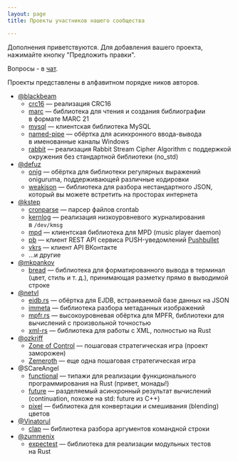 ```yaml
---
layout: page
title: Проекты участников нашего сообщества

---
```


Дополнения приветствуются. Для добавления вашего проекта, нажимайте
кнопку "Предложить правки".

Вопросы - в [чат](https://gitter.im/ruRust/general).

Проекты представлены в алфавитном порядке ников авторов.

* [@blackbeam](https://github.com/blackbeam)
    * [crc16](https://crates.io/crates/crc16/) — реализация CRC16
    * [marc](https://crates.io/crates/marc/) — библиотека для чтения и
      создания библиографии в формате MARC 21
    * [mysql](https://crates.io/crates/mysql/) — клиентская библиотека MySQL
    * [named-pipe](https://crates.io/crates/named_pipe/) — обёртка для
      асинхронного ввода-вывода в именованные каналы Windows
    * [rabbit](https://crates.io/crates/rabbit/) — реализация Rabbit Stream
      Cipher Algorithm с поддержкой окружения без стандартной библиотеки
      (no_std)
* [@defuz](https://github.com/defuz/)
    * [onig](https://crates.io/crates/onig) — обёртка для библиотеки
      регулярных выражений oniguruma, поддерживающей различные кодировки
    * [weakjson](https://crates.io/crates/weakjson/) — библиотека для разбора
      нестандартного JSON, который вы можете встретить на просторах интернета
* [@kstep](https://github.com/kstep)
    * [cronparse](https://crates.io/crates/cronparse/) — парсер файлов crontab
    * [kernlog](https://crates.io/crates/kernlog/) — реализация
      низкоуровневого журналирования в `/dev/kmsg`
    * [mpd](https://crates.io/crates/mpd/) — клиентская библиотека для MPD
      (music player daemon)
    * [pb](https://crates.io/crates/pb/) — клиент REST API сервиса
      PUSH-уведомлений [Pushbullet](https://www.pushbullet.com/)
    * [vkrs](https://crates.io/crates/vkrs/) — клиент API ВКонтакте
    * …и другие
* [@mkpankov](https://github.com/mkpankov/)
    * [bread](https://crates.io/crates/bread/) — библиотека для
      форматированного вывода в терминал (цвет, стиль и т. д.), принимающая
      разметку прямо в выводимой строке
* [@netvl](https://github.com/netvl/)
    * [ejdb.rs](https://crates.io/crates/ejdb) — обёртка для EJDB,
      встраиваемой базе данных на JSON
    * [immeta](https://crates.io/crates/immeta) — библиотека разбора
      метаданных изображений
    * [mpfr.rs](https://crates.io/crates/mpfr/) — высокоуровневая обёртка для
      MPFR, библиотеки для вычислений с произвольной точностью
    * [xml-rs](https://crates.io/crates/xml-rs/) — библиотека для работы с
      XML, полностью на Rust
* [@ozkriff](https://github.com/ozkriff)
    * [Zone of Control](https://github.com/ozkriff/zoc) — пошаговая стратегическая игра (проект заморожен)
    * [Zemeroth](https://github.com/ozkriff/zemeroth) — еще одна пошаговая стратегическая игра
* @SCareAngel
    * [functional](https://crates.io/crates/functional/) — типажи для
      реализации функционального программирования на Rust (привет, монады!)
    * [future](https://crates.io/crates/future/) — разделяемый асинхронный
      результат вычислений (continuation, похоже на std: future из C++)
    * [pixel](https://crates.io/crates/pixel/) — библиотека для конвертации и
      смешивания (blending) цветов
* [@Vinatorul](https://github.com/Vinatorul)
    * [clap](https://crates.io/crates/clap) — библиотека разбора аргументов
      командной строки
* [@zummenix](https://github.com/zummenix)
    * [expectest](https://crates.io/crates/expectest/) — библиотека для
      реализации модульных тестов на Rust
